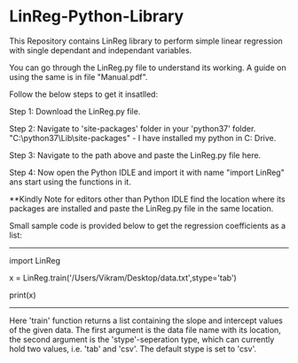 # LinReg-Python-Library

This Repository contains LinReg library to perform simple linear regression with single dependant and independant variables.

You can go through the LinReg.py file to understand its working.
A guide on using the same is in file "Manual.pdf".

Follow the below steps to get it insatlled:
  
  Step 1: Download the LinReg.py file.
  
  Step 2: Navigate to 'site-packages' folder in your 'python37' folder.
          "C:\python37\Lib\site-packages" - I have installed my python in C: Drive.
          
  Step 3: Navigate to the path above and paste the LinReg.py file here.
  
  Step 4: Now open the Python IDLE and import it with name "import LinReg" ans start using the functions in it.
  
  **Kindly Note for editors other than Python IDLE find the location where its packages are installed and paste the LinReg.py file in the same location.

Small sample code is provided below to get the regression coefficients as a list:

---

import LinReg

x = LinReg.train('/Users/Vikram/Desktop/data.txt',stype='tab')

print(x)

---

Here 'train' function returns a list containing the slope and intercept values of the given data. The first argument is the data file name with its location, the second argument is the 'stype'-seperation type, which can currently hold two values, i.e. 'tab' and 'csv'. The default stype is set to 'csv'.
